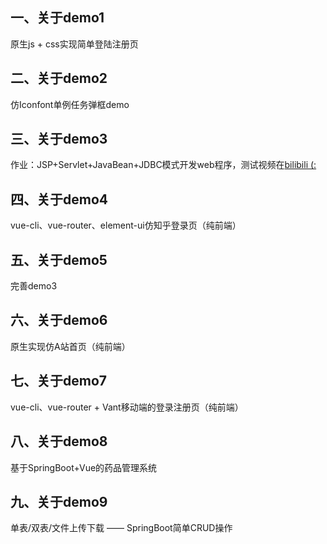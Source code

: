 ## 一、关于demo1
原生js + css实现简单登陆注册页


## 二、关于demo2
仿Iconfont单例任务弹框demo


## 三、关于demo3
作业：JSP+Servlet+JavaBean+JDBC模式开发web程序，测试视频在[bilibili (:][1]

[1]: https://www.bilibili.com/video/BV1ef4y1S7Lj


## 四、关于demo4
vue-cli、vue-router、element-ui仿知乎登录页（纯前端）


## 五、关于demo5
完善demo3


## 六、关于demo6
原生实现仿A站首页（纯前端）


## 七、关于demo7
vue-cli、vue-router + Vant移动端的登录注册页（纯前端）


## 八、关于demo8
基于SpringBoot+Vue的药品管理系统


## 九、关于demo9
单表/双表/文件上传下载 —— SpringBoot简单CRUD操作